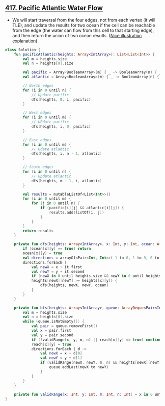 ## [417. Pacific Atlantic Water Flow](https://leetcode.com/problems/pacific-atlantic-water-flow/)

* We will start traversal from the four edges, not from each vertex (it will TLE), and update the results for two ocean if the cell can be reachable from the edge (the water can flow from this cell to that starting edge), and then return the union of two ocean results. ([Nice illustration explanation](https://leetcode.com/problems/pacific-atlantic-water-flow/discuss/1126938/Short-and-Easy-w-Explanation-and-diagrams-or-Simple-Graph-traversals-DFS-and-BFS))

```kotlin
class Solution {
    fun pacificAtlantic(heights: Array<IntArray>): List<List<Int>> {
        val m = heights.size
        val n = heights[0].size

        val pacific = Array<BooleanArray>(m) { _ -> BooleanArray(n) { _ -> false } }
        val atlantic = Array<BooleanArray>(m) { _ -> BooleanArray(n) { _ -> false } }

        // North edges
        for (i in 0 until n) {
            // Update pacific
            dfs(heights, 0, i, pacific)
        }

        // West edges
        for (i in 0 until m) {
            // UPdate pacific
            dfs(heights, i, 0, pacific)
        }

        // East edges
        for (i in 0 until m) {
            // Udate atlantic
            dfs(heights, i, n - 1, atlantic)
        }

        // South edges
        for (i in 0 until n) {
            // Update atlantic
            dfs(heights, m - 1, i, atlantic)
        }

        val results = mutableListOf<List<Int>>()
        for (i in 0 until m) {
            for (j in 0 until n) {
                if (pacific[i][j] && atlantic[i][j]) {
                    results.add(listOf(i, j))
                }
            }
        }
        return results
    }

    private fun dfs(heights: Array<IntArray>, x: Int, y: Int, ocean: Array<BooleanArray>) {
        if (ocean[x][y] == true) return
        ocean[x][y] = true
        val directions = arrayOf<Pair<Int, Int>>(-1 to 0, 1 to 0, 0 to -1, 0 to 1)
        directions.forEach {
            val newX = x + it.first
            val newY = y + it.second
            if (newX in 0 until heights.size && newY in 0 until heights[0].size &&
            heights[newX][newY] >= heights[x][y]) {
                dfs(heights, newX, newY, ocean)
            }
        }
    }

    private fun bfs(heights: Array<IntArray>, queue: ArrayDeque<Pair<Int, Int>>, reach: Array<BooleanArray>) {
        val m = heights.size
        val n = heights[0].size
        while (queue.isNotEmpty()) {
            val pair = queue.removeFirst()
            val x = pair.first
            val y = pair.second
            if (!validRange(x, y, m, n) || reach[x][y] == true) continue
            reach[x][y] = true
            directions.forEach { d -> 
                val newX = x + d[0]
                val newY = y + d[1]
                if (validRange(newX, newY, m, n) && heights[newX][newY] >= heights[x][y]) {
                    queue.addLast(newX to newY)
                }
            }
        }
    }
    
    private fun validRange(x: Int, y: Int, m: Int, n: Int) = x in 0 until m && y in 0 until n
}
```